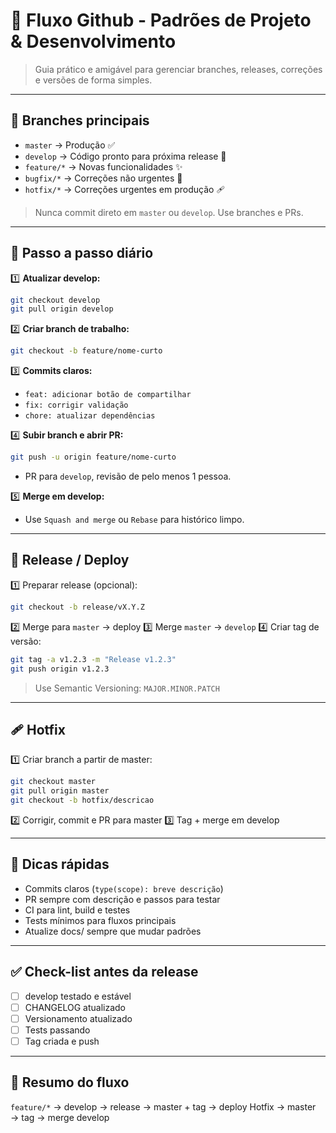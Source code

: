 # 📘 Fluxo Github - Padrões de Projeto & Desenvolvimento

> Guia prático e amigável para gerenciar branches, releases, correções e versões de forma simples.

---

## 🌿 Branches principais

* `master` → Produção ✅
* `develop` → Código pronto para próxima release 🔄
* `feature/*` → Novas funcionalidades ✨
* `bugfix/*` → Correções não urgentes 🐞
* `hotfix/*` → Correções urgentes em produção 🩹

> Nunca commit direto em `master` ou `develop`. Use branches e PRs.

---

## 🧾 Passo a passo diário

1️⃣ **Atualizar develop:**

```bash
git checkout develop
git pull origin develop
```

2️⃣ **Criar branch de trabalho:**

```bash
git checkout -b feature/nome-curto
```

3️⃣ **Commits claros:**

* `feat: adicionar botão de compartilhar`
* `fix: corrigir validação`
* `chore: atualizar dependências`

4️⃣ **Subir branch e abrir PR:**

```bash
git push -u origin feature/nome-curto
```

* PR para `develop`, revisão de pelo menos 1 pessoa.

5️⃣ **Merge em develop:**

* Use `Squash and merge` ou `Rebase` para histórico limpo.

---

## 🚀 Release / Deploy

1️⃣ Preparar release (opcional):

```bash
git checkout -b release/vX.Y.Z
```

2️⃣ Merge para `master` → deploy
3️⃣ Merge `master` → `develop`
4️⃣ Criar tag de versão:

```bash
git tag -a v1.2.3 -m "Release v1.2.3"
git push origin v1.2.3
```

> Use Semantic Versioning: `MAJOR.MINOR.PATCH`

---

## 🩹 Hotfix

1️⃣ Criar branch a partir de master:

```bash
git checkout master
git pull origin master
git checkout -b hotfix/descricao
```

2️⃣ Corrigir, commit e PR para master
3️⃣ Tag + merge em develop

---

## 🧰 Dicas rápidas

* Commits claros (`type(scope): breve descrição`)
* PR sempre com descrição e passos para testar
* CI para lint, build e testes
* Tests mínimos para fluxos principais
* Atualize docs/ sempre que mudar padrões

---

## ✅ Check-list antes da release

* [ ] develop testado e estável
* [ ] CHANGELOG atualizado
* [ ] Versionamento atualizado
* [ ] Tests passando
* [ ] Tag criada e push

---

## 🎯 Resumo do fluxo

`feature/*` → develop → release → master + tag → deploy
Hotfix → master → tag → merge develop
